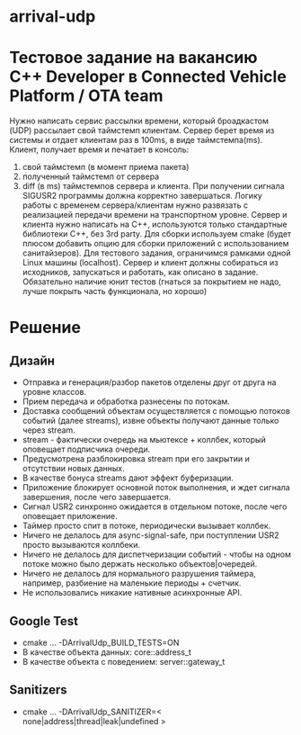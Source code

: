 # arrival-udp

Тестовое задание на вакансию C++ Developer в Connected Vehicle Platform / OTA team
===========================================================================
Нужно написать сервис рассылки времени, который броадкастом  (UDP) рассылает свой таймстемп клиентам.
Сервер берет время из системы и отдает клиентам раз в 100ms, в виде таймстемпа(ms).
Клиент, получает время и печатает в консоль:
1. свой таймстемп (в момент приема пакета)
2. полученный таймстемп от сервера
3. diff (в ms) таймстемпов сервера и клиента.
   При получении сигнала SIGUSR2 программы должна корректно завершаться.
   Логику работы с временем сервера/клиентам нужно развязать с реализацией передачи времени на транспортном уровне.
   Сервер и клиента нужно написать на С++, используются только стандартные библиотеки C++, без 3rd party.
   Для сборки используем cmake (будет плюсом добавить опцию для сборки приложений с использованием санитайзеров).
   Для тестового задания, ограничимся рамками одной Linux машины (localhost).
   Сервер и клиент должны собираться из исходников, запускаться и работать, как описано в задание.
   Обязательно наличие юнит тестов (гнаться за покрытием не надо, лучше покрыть часть функционала, но хорошо)


# Решение
## Дизайн

- Отправка и генерация/разбор пакетов отделены друг от друга на уровне классов.
- Прием передача и обработка разнесены по потокам.
- Доставка сообщений объектам осуществляется с помощью потоков событий (далее streams), извне объекты получают данные только через stream.
- stream - фактически очередь на мьютексе + коллбек, который оповещает подписчика очереди.
- Предусмотрена разблокировка stream при его закрытии и отсутствии новых данных.
- В качестве бонуса streams дают эффект буферизации.
- Приложение блокирует основной поток выполнения, и ждет сигнала завершения, после чего завершается.
- Сигнал USR2 синхронно ожидается в отдельном потоке, после чего оповещает приложение.
- Таймер просто спит в потоке, периодически вызывает коллбек.
- Ничего не делалось для async-signal-safe, при поступлении USR2 просто вызываются коллбеки.
- Ничего не делалось для диспетчеризации событий - чтобы на одном потоке можно было держать несколько объектов|очередей.
- Ничего не делалось для нормального разрушения таймера, например, разбиение на маленькие периоды + счетчик.
- Не использовались никакие нативные асинхронные API.

## Google Test

- cmake ... -DArrivalUdp_BUILD_TESTS=ON
- В качестве объекта данных: core::address_t
- В качестве объекта с поведением: server::gateway_t

## Sanitizers

- cmake ... -DArrivalUdp_SANITIZER=< none|address|thread|leak|undefined >